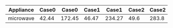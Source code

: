 

|Appliance|Case0|Case0|Case1|Case1|Case2|Case2|Case3|Case3|
|--|--|--|--|--|--|--|--|--|
|microwave|42.44|172.45|46.47|234.27|49.6|283.8|46.16|234.98|